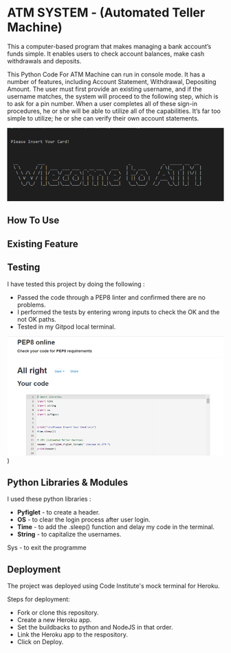 # ATM SYSTEM - (Automated Teller Machine)

This a computer-based program that makes managing a bank account’s funds simple. It enables users to check account balances, make cash withdrawals and deposits.

This Python Code For ATM Machine can run in console mode. It has a number of features, including Account Statement, Withdrawal, Depositing Amount. The user must first provide an existing username, and if the username matches, the system will proceed to the following step, which is to ask for a pin number. When a user completes all of these sign-in procedures, he or she will be able to utilize all of the capabilities. It’s far too simple to utilize; he or she can verify their own account statements.

![header image](/readmefile/header.PNG)

## How To Use 



## Existing Feature


## Testing

I have tested this project by doing the following :
- Passed the code through a PEP8 linter and confirmed there are no problems.
- I performed the tests by entering wrong inputs to check  the OK and the not OK paths.
- Tested in my Gitpod local terminal.

![Check Result](/readmefile/check2.PNG))


## Python Libraries & Modules

I used these python libraries :

- **Pyfiglet** - to create a header.
- **OS** - to clear the login process after user login.
- **Time** - to add the .sleep() function and delay my code in the terminal.
- **String** - to capitalize the usernames.

Sys - to exit the programme



## Deployment

The project was deployed using Code Institute's mock terminal for Heroku.

Steps for deployment:
- Fork or clone this repository.
- Create a new Heroku app.
- Set the buildbacks to python and NodeJS in that order.
- Link the Heroku app to the respository.
- Click on Deploy.



